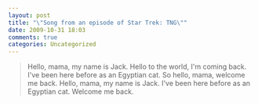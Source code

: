 ```yaml
---
layout: post
title: "\"Song from an episode of Star Trek: TNG\""
date: 2009-10-31 18:03
comments: true
categories: Uncategorized
---
```

<blockquote>Hello, mama, my name is Jack.
Hello to the world, I'm coming back.
I've been here before as an Egyptian cat.
So hello, mama, welcome me back.
Hello, mama, my name is Jack.
I've been here before as an Egyptian cat.
Welcome me back.</blockquote>
